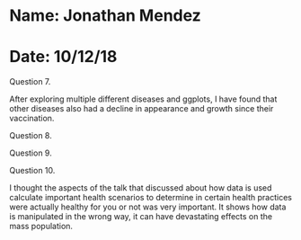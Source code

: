 # Name: Jonathan Mendez
# Date: 10/12/18

Question 7.

After exploring multiple different diseases and ggplots, I have found that other
diseases also had a decline in appearance and growth since their vaccination.

Question 8.



Question 9.



Question 10.

I thought the aspects of the talk that discussed about how data is used calculate
important health scenarios to determine in certain health practices were actually
healthy for you or not was very important. It shows how data is manipulated in the
wrong way, it can have devastating effects on the mass population.

